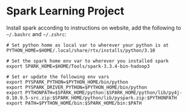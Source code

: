 # Spark Learning Project

Install spark according to instructions on website, add the following to `~/.bashrc` and `~/.zshrc`:

    # Set python home as local var to wherever your python is at
    PYTHON_HOME=$HOME/.local/share/rtx/installs/python/3.10

    # Set the spark home env var to wherever you installed spark
    export SPARK_HOME=$HOME/Tools/spark-3.3.4-bin-hadoop3

    # Set or update the following env vars
    export PYSPARK_PYTHON=$PYTHON_HOME/bin/python
    export PYSPARK_DRIVER_PYTHON=$PYTHON_HOME/bin/python
    export PYTHONPATH=$SPARK_HOME/python:$SPARK_HOME/python/lib/py4j-0.10.9.5-src.zip:$SPARK_HOME/python/lib/pyspark.zip:$PYTHONPATH
    export PATH=$PYTHON_HOME/bin:$SPARK_HOME/bin:$PATH

